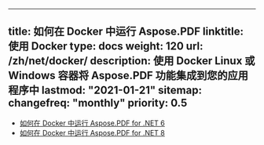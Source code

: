  ---
title: 如何在 Docker 中运行 Aspose.PDF
linktitle: 使用 Docker
type: docs
weight: 120
url: /zh/net/docker/
description: 使用 Docker Linux 或 Windows 容器将 Aspose.PDF 功能集成到您的应用程序中
lastmod: "2021-01-21"
sitemap:
    changefreq: "monthly"
    priority: 0.5
---

* [如何在 Docker 中运行 Aspose.PDF for .NET 6](dotnet6)
* [如何在 Docker 中运行 Aspose.PDF for .NET 8](dotnet8)
